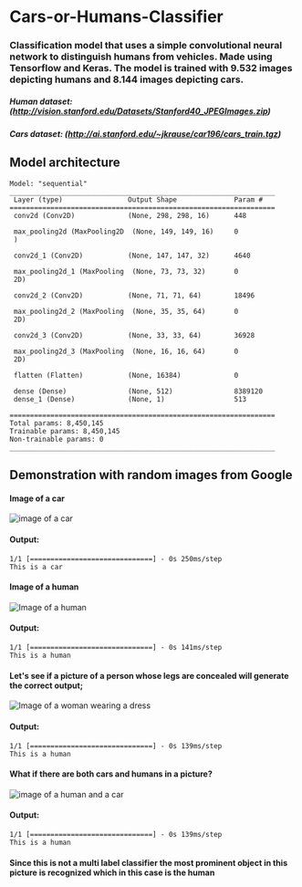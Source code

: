 # Cars-or-Humans-Classifier

### Classification model that uses a simple convolutional neural network to distinguish humans from vehicles. Made using Tensorflow and Keras. The model is trained with 9.532 images depicting humans and 8.144 images depicting cars.

##### Human dataset: (http://vision.stanford.edu/Datasets/Stanford40_JPEGImages.zip)
##### Cars dataset: (http://ai.stanford.edu/~jkrause/car196/cars_train.tgz)

## Model architecture

```
Model: "sequential"
_________________________________________________________________
 Layer (type)                Output Shape              Param #
=================================================================
 conv2d (Conv2D)             (None, 298, 298, 16)      448

 max_pooling2d (MaxPooling2D  (None, 149, 149, 16)     0
 )

 conv2d_1 (Conv2D)           (None, 147, 147, 32)      4640

 max_pooling2d_1 (MaxPooling  (None, 73, 73, 32)       0
 2D)

 conv2d_2 (Conv2D)           (None, 71, 71, 64)        18496

 max_pooling2d_2 (MaxPooling  (None, 35, 35, 64)       0
 2D)

 conv2d_3 (Conv2D)           (None, 33, 33, 64)        36928

 max_pooling2d_3 (MaxPooling  (None, 16, 16, 64)       0
 2D)

 flatten (Flatten)           (None, 16384)             0

 dense (Dense)               (None, 512)               8389120
 dense_1 (Dense)             (None, 1)                 513

=================================================================
Total params: 8,450,145
Trainable params: 8,450,145
Non-trainable params: 0
_________________________________________________________________
```



## Demonstration with random images from Google

#### Image of a car

![image of a car](https://media.wired.com/photos/5d09594a62bcb0c9752779d9/191:100/w_1280,c_limit/Transpo_G70_TA-518126.jpg)

#### Output:

```
1/1 [==============================] - 0s 250ms/step
This is a car
```

#### Image of a human

![Image of a human](https://images.unsplash.com/photo-1461800919507-79b16743b257?ixlib=rb-1.2.1&ixid=MnwxMjA3fDB8MHxzZWFyY2h8Mnx8aHVtYW58ZW58MHx8MHx8&w=1000&q=80)

#### Output:

```
1/1 [==============================] - 0s 141ms/step
This is a human
```


#### Let's see if a picture of a person whose legs are concealed will generate the correct output;

![Image of a woman wearing a dress](https://i0.wp.com/greenweddingshoes.com/wp-content/uploads/2022/03/ivory-flower-girl-dresses.jpg?resize=2048%2C19998)

#### Output:

```
1/1 [==============================] - 0s 139ms/step
This is a human
```

#### What if there are both cars and humans in a picture?

![image of a human and a car](https://media.gq-magazine.co.uk/photos/607ec2527eb26b199f5cff6a/master/pass/20042021_JC_HP.jpg)

#### Output:

```
1/1 [==============================] - 0s 139ms/step
This is a human
```

#### Since this is not a multi label classifier the most prominent object in this picture is recognized which in this case is the human

